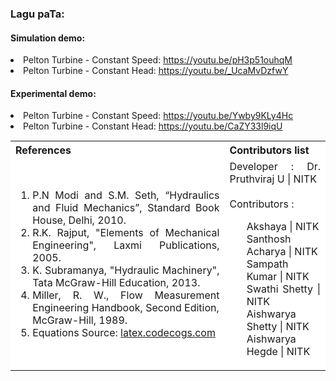 ### Lagu paTa:

#### Simulation demo:
<li>Pelton Turbine - Constant Speed: <a href="https://youtu.be/pH3p51ouhqM">https://youtu.be/pH3p51ouhqM</a></li>
<li>Pelton Turbine - Constant Head: <a href="https://youtu.be/_UcaMvDzfwY">https://youtu.be/_UcaMvDzfwY</a></li>

#### Experimental demo:
<li>Pelton Turbine - Constant Speed: <a href="https://youtu.be/Ywby9KLy4Hc">https://youtu.be/Ywby9KLy4Hc</a></li>
<li>Pelton Turbine - Constant Head: <a href="https://youtu.be/CaZY33l9iqU">https://youtu.be/CaZY33l9iqU</a></li>

<table style="text-align:justify;margin-top: 15px">
  <tr style="background-color: white">
    <th>References</th>
    <th>Contributors list</th>
  </tr>
  <tr style="background-color: white">
    <td>
      <ol>
    <li>P.N Modi and S.M. Seth, “Hydraulics and Fluid Mechanics”, Standard Book House, Delhi, 2010.</li>
    <li>R.K. Rajput, "Elements of Mechanical Engineering", Laxmi Publications, 2005.</li>
    <li>K. Subramanya, "Hydraulic Machinery", Tata McGraw-Hill Education, 2013.</li>
    <li>Miller, R. W., Flow Measurement Engineering Handbook, Second Edition, </li>McGraw-Hill, 1989.</li>
    <li>Equations Source: <a href="http://latex.codecogs.com/">latex.codecogs.com</a></li>
  </ol>
   </td>
    <td>Developer : Dr. Pruthviraj U | NITK</br></br>
    Contributors :
    <ul style="list-style-type: none;">
    <li>Akshaya | NITK</li>
    <li>Santhosh Acharya | NITK</li>
    <li>Sampath Kumar | NITK</li>
    <li>Swathi Shetty | NITK</li>
    <li>Aishwarya Shetty | NITK</li>
    <li>Aishwarya Hegde | NITK</li>
     </ul></td>
  </tr>
</table>
 

